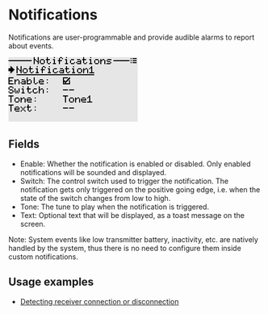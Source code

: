 # Notifications
Notifications are user-programmable and provide audible alarms to report about events.
<p align="left">
<img src="images/screenshots/notifications.png"/>
</p>

## Fields
- Enable: Whether the notification is enabled or disabled. Only enabled notifications will be sounded and displayed.
- Switch: The control switch used to trigger the notification. The notification gets only triggered on the positive going edge, i.e. when the state of the switch changes from low to high.
- Tone: The tune to play when the notification is triggered.
- Text: Optional text that will be displayed, as a toast message on the screen.

Note: 
System events like low transmitter battery, inactivity, etc. are natively handled by the system, thus there is no need to configure them inside custom notifications. 

## Usage examples

- [Detecting receiver connection or disconnection ](./logical_switches.md#section_id_detect_disconnection_of_receiver) 